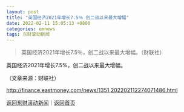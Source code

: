 ```yaml
---
layout: post
title: "英国经济2021年增长7.5％ 创二战以来最大增幅"
date: 2022-02-11 15:05:13 +0800
categories: emnews
tags: 东财滚动新闻
---
```

> 英国经济2021年增长7.5％，创二战以来最大增幅。（财联社）

<p>英国经济2021年增长7.5%，创二战以来最大增幅。</p><p class="em_media">（文章来源：财联社）</p>

<http://finance.eastmoney.com/news/1351,202202112274071486.html>

[返回东财滚动新闻](//finews.withounder.com/emnews/)｜[返回首页](//finews.withounder.com/)